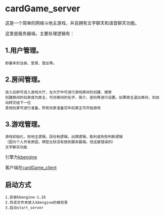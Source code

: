# cardGame_server

这是一个简单的网络斗地主游戏，并且拥有文字聊天和语音聊天功能。

这里是服务器端，主要处理逻辑有：

## 1.用户管理。

	即基本的注册、登录、登出等。
  
## 2.房间管理。

	进入后即可进入游戏大厅，在大厅中可进行游戏房间的创建、搜索
	创建房间的玩家成为房主，可对房间的名字、简介、密码等进行设置。如果房主退出房间，则自动转交给下一位
	其他玩家可进行准备，所有玩家准备完毕后房主可开始游戏
  
## 3.游戏管理。

	游戏初始化，抢地主逻辑，回合制逻辑，出牌逻辑，胜利或失败判断逻辑
	（因为个人开发原因，牌型比较没有放到服务器端，但这是错误的）
	文字聊天功能

引擎为[kbengine](https://github.com/kbengine/kbengine)

客户端在[cardGame_client](https://github.com/findsky6544/cardGame_client)

## 启动方式
	1.安装kbengine-1.16
	2.将该文件夹放入kbengine的根目录
	3.启动start_server
